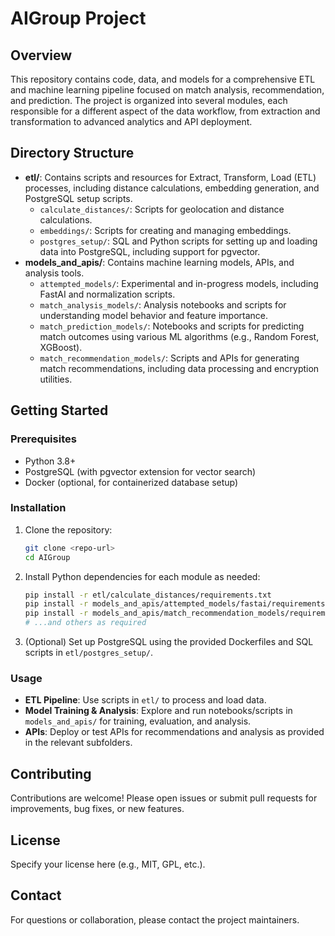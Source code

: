 # AIGroup Project

## Overview

This repository contains code, data, and models for a comprehensive ETL and machine learning pipeline focused on match analysis, recommendation, and prediction. The project is organized into several modules, each responsible for a different aspect of the data workflow, from extraction and transformation to advanced analytics and API deployment.

## Directory Structure

- **etl/**: Contains scripts and resources for Extract, Transform, Load (ETL) processes, including distance calculations, embedding generation, and PostgreSQL setup scripts.
  - `calculate_distances/`: Scripts for geolocation and distance calculations.
  - `embeddings/`: Scripts for creating and managing embeddings.
  - `postgres_setup/`: SQL and Python scripts for setting up and loading data into PostgreSQL, including support for pgvector.
- **models_and_apis/**: Contains machine learning models, APIs, and analysis tools.
  - `attempted_models/`: Experimental and in-progress models, including FastAI and normalization scripts.
  - `match_analysis_models/`: Analysis notebooks and scripts for understanding model behavior and feature importance.
  - `match_prediction_models/`: Notebooks and scripts for predicting match outcomes using various ML algorithms (e.g., Random Forest, XGBoost).
  - `match_recommendation_models/`: Scripts and APIs for generating match recommendations, including data processing and encryption utilities.

## Getting Started

### Prerequisites
- Python 3.8+
- PostgreSQL (with pgvector extension for vector search)
- Docker (optional, for containerized database setup)

### Installation
1. Clone the repository:
   ```bash
   git clone <repo-url>
   cd AIGroup
   ```
2. Install Python dependencies for each module as needed:
   ```bash
   pip install -r etl/calculate_distances/requirements.txt
   pip install -r models_and_apis/attempted_models/fastai/requirements.txt
   pip install -r models_and_apis/match_recommendation_models/requirements.txt
   # ...and others as required
   ```
3. (Optional) Set up PostgreSQL using the provided Dockerfiles and SQL scripts in `etl/postgres_setup/`.

### Usage
- **ETL Pipeline**: Use scripts in `etl/` to process and load data.
- **Model Training & Analysis**: Explore and run notebooks/scripts in `models_and_apis/` for training, evaluation, and analysis.
- **APIs**: Deploy or test APIs for recommendations and analysis as provided in the relevant subfolders.

## Contributing
Contributions are welcome! Please open issues or submit pull requests for improvements, bug fixes, or new features.

## License
Specify your license here (e.g., MIT, GPL, etc.).

## Contact
For questions or collaboration, please contact the project maintainers.

